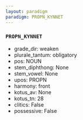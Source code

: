 ```yaml
---
layout: paradigm
paradigm: PROPN_KYNNET
---
```

### ` PROPN_KYNNET `


* grade_dir: weaken
* plurale_tantum: obligatory
* pos: NOUN
* stem_diphthong: None
* stem_vowel: None
* upos: PROPN
* harmony: front
* kotus_av: None
* kotus_tn: 28
* clitics: False
* possessive: False
